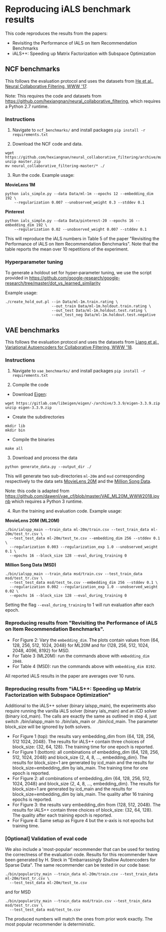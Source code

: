 # Reproducing iALS benchmark results

This code reproduces the results from the papers:

* Revisiting the Performance of IALS on Item Recommendation Benchmarks
* iALS++: Speeding up Matrix Factorization with Subspace Optimization

## NCF benchmarks

This follows the evaluation protocol and uses the datasets from
[He et al., Neural Collaborative Filtering, WWW '17](https://dl.acm.org/doi/10.1145/3038912.3052569).

Note: This requires the code and datasets from https://github.com/hexiangnan/neural_collaborative_filtering, which requires a Python 2.7 runtime.

### Instructions

1) Navigate to `ncf_benchmarks/` and install packages `pip install -r requirements.txt`

2) Download the NCF code and data.

```
wget https://github.com/hexiangnan/neural_collaborative_filtering/archive/master.zip
unzip master.zip
mv neural_collaborative_filtering-master/* ./
```

3) Run the code. Example usage:

**MovieLens 1M**

```
python ials_simple.py --data Data/ml-1m --epochs 12 --embedding_dim 192 \
    --regularization 0.007 --unobserved_weight 0.3 --stddev 0.1
```

**Pinterest**

```
python ials_simple.py --data Data/pinterest-20 --epochs 16 --embedding_dim 192 \
    --regularization 0.02 --unobserved_weight 0.007 --stddev 0.1
```
This will reproduce the iALS numbers in Table 5 of the paper "Revisiting the
Performance of iALS on Item Recommendation Benchmarks". Note that the table
reports the mean over 10 repetitions of the experiment.


### Hyperparameter tuning

To generate a holdout set for hyper-parameter tuning, we use the script provided
in https://github.com/google-research/google-research/tree/master/dot_vs_learned_similarity

Example usage:

```
./create_hold_out.pl --in Data/ml-1m.train.rating \
                     --out_train Data/ml-1m.holdout.train.rating \
                     --out_test Data/ml-1m.holdout.test.rating \
                     --out_test_neg Data/ml-1m.holdout.test.negative
```


## VAE benchmarks

This follows the evaluation protocol and uses the datasets from
[Liang et al., Variational Autoencoders for Collaborative Filtering, WWW '18](https://dl.acm.org/doi/10.1145/3178876.3186150).

### Instructions

1) Navigate to `vae_benchmarks/` and install packages `pip install -r requirements.txt`

2) Compile the code

- Download [Eigen](https://eigen.tuxfamily.org/):

```
wget https://gitlab.com/libeigen/eigen/-/archive/3.3.9/eigen-3.3.9.zip
unzip eigen-3.3.9.zip
```
- Create the subdirectories

```
mkdir lib
mkdir bin
```
- Compile the binaries

```
make all
```

3) Download and process the data

```
python generate_data.py --output_dir ./
```

This will generate two sub-directories `ml-20m` and `msd` corresponding respectively to the data sets [MovieLens 20M](https://grouplens.org/datasets/movielens/20m/) and the [Million Song Data](http://millionsongdataset.com/tasteprofile/).

Note: this code is adapted from https://github.com/dawenl/vae_cf/blob/master/VAE_ML20M_WWW2018.ipynb which requires a Python 3 runtime.


4) Run the training and evaluation code. Example usage:

**MovieLens 20M (ML20M)**

```
./bin/ialspp_main --train_data ml-20m/train.csv --test_train_data ml-20m/test_tr.csv \
  --test_test_data ml-20m/test_te.csv --embedding_dim 256 --stddev 0.1 \
  --regularization 0.003 --regularization_exp 1.0 --unobserved_weight 0.1 \
  --epochs 16 --block_size 128 --eval_during_training 0
```

**Million Song Data (MSD)**

```
./bin/ialspp_main --train_data msd/train.csv --test_train_data msd/test_tr.csv \
  --test_test_data msd/test_te.csv --embedding_dim 256 --stddev 0.1 \
  --regularization 0.002 --regularization_exp 1.0 --unobserved_weight 0.02 \
  --epochs 16 --block_size 128 --eval_during_training 0
```

Setting the flag `--eval_during_training` to 1 will run evaluation after each epoch.

### Reproducing results from "Revisiting the Performance of iALS on Item Recommendation Benchmarks".

* For Figure 2: Vary the `embedding_dim`. The plots contain values from
  {64, 128, 256, 512, 1024, 2048} for ML20M and for {128, 256, 512, 1024, 2048,
  4096, 8192} for MSD.
* For Table 3 (ML20M): run the commands above with `embedding_dim 2048`.
* For Table 4 (MSD): run the commands above with `embedding_dim 8192`.

All reported iALS results in the paper are averages over 10 runs.

### Reproducing results from "iALS++: Speeding up Matrix Factorization with Subspace Optimization"

Additional to the iALS++ solver (binary ialspp_main), the experiments also
require running the vanilla iALS solver (binary ials_main) and an iCD solver
(binary icd_main). The calls are exactly the same as outlined in step 4, just
switch ./bin/ialspp_main to ./bin/ials_main or ./bin/icd_main. The parameter
block_size will be ignored by both solvers.

* For Figure 1 (top): the results vary embedding_dim from
  {64, 128, 256, 512 1024, 2048}. The results for iALS++ contain three choices
  of block_size: {32, 64, 128}. The training time for one epoch is reported.
* For Figure 1 (bottom): all combinations of embedding_dim
  {64, 128, 256, 512, 1024, 2048} and block_size {2, 4, 8, ..., embedding_dim}.
  The results for block_size=1 are generated by icd_main and the results for
  block_size=embedding_dim by ials_main. The training time for one epoch is
  reported.
* For Figure 2: all combinations of embedding_dim
  {64, 128, 256, 512, 1024, 2048} and block_size {2, 4, 8, ..., embedding_dim}.
  The results for block_size=1 are generated by icd_main and the results for
  block_size=embedding_dim by ials_main. The quality after 16 training epochs is
  reported.
* For Figure 3: the results vary embedding_dim from
  {128, 512, 2048}. The results for iALS++ contain three choices of
  block_size: {32, 64, 128}. The quality after each training epoch is reported.
* For Figure 4: Same setup as Figure 4 but the x-axis is not epochs but training
  time.

### [Optional] Validation of eval code

We also include a 'most-popular' recommender that can be used for testing the
correctness of the evaluation code. Results for this recommender have been
generated by H. Steck in "Embarrassingly Shallow Autoencoders for Sparse Data".
The same recommender can be tested in our code base:

```
./bin/popularity_main --train_data ml-20m/train.csv --test_train_data ml-20m/test_tr.csv \
  --test_test_data ml-20m/test_te.csv
```

and for MSD

```
./bin/popularity_main --train_data msd/train.csv --test_train_data msd/test_tr.csv \
  --test_test_data msd/test_te.csv
```

The produced numbers will match the ones from prior work exactly. The most
popular recommender is deterministic.

